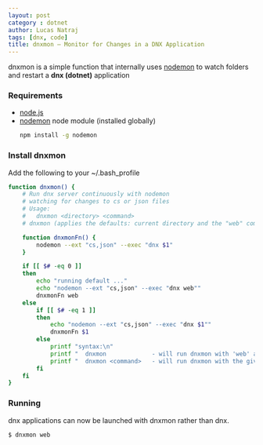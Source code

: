 ```yaml
---
layout: post
category : dotnet
author: Lucas Natraj
tags: [dnx, code]
title: dnxmon — Monitor for Changes in a DNX Application
---
```


dnxmon is a simple function that internally uses [nodemon](https://www.npmjs.com/package/nodemon) to watch folders and restart a **dnx (dotnet)**  application

### Requirements
- [node.js](https://nodejs.org/en/)
- [nodemon](https://www.npmjs.com/package/nodemon) node module (installed globally)
    ```bash
    npm install -g nodemon
    ```

### Install dnxmon
Add the following to your ~/.bash_profile

```bash
function dnxmon() {
    # Run dnx server continuously with nodemon
    # watching for changes to cs or json files
    # Usage:
    #   dnxmon <directory> <command>
    # dnxmon (applies the defaults: current directory and the "web" command)

    function dnxmonFn() {
        nodemon --ext "cs,json" --exec "dnx $1"
    }

    if [[ $# -eq 0 ]]
    then
        echo "running default ..."
        echo "nodemon --ext "cs,json" --exec "dnx web""
        dnxmonFn web
    else
        if [[ $# -eq 1 ]]
        then
            echo "nodemon --ext "cs,json" --exec "dnx $1""
            dnxmonFn $1
        else
            printf "syntax:\n"
            printf "  dnxmon             - will run dnxmon with 'web' as the default command\n"
            printf "  dnxmon <command>   - will run dnxmon with the given command\n"
        fi
    fi
}
```

### Running
dnx applications can now be launched with dnxmon rather than dnx.
```bash
$ dnxmon web
```
